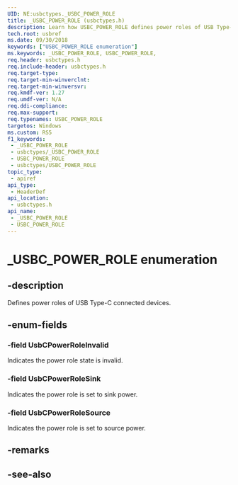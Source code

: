 ```yaml
---
UID: NE:usbctypes._USBC_POWER_ROLE
title: _USBC_POWER_ROLE (usbctypes.h)
description: Learn how USBC_POWER_ROLE defines power roles of USB Type-C connected devices.
tech.root: usbref
ms.date: 09/30/2018
keywords: ["USBC_POWER_ROLE enumeration"]
ms.keywords: _USBC_POWER_ROLE, USBC_POWER_ROLE,
req.header: usbctypes.h
req.include-header: usbctypes.h
req.target-type: 
req.target-min-winverclnt: 
req.target-min-winversvr: 
req.kmdf-ver: 1.27
req.umdf-ver: N/A
req.ddi-compliance: 
req.max-support: 
req.typenames: USBC_POWER_ROLE
targetos: Windows
ms.custom: RS5
f1_keywords:
 - _USBC_POWER_ROLE
 - usbctypes/_USBC_POWER_ROLE
 - USBC_POWER_ROLE
 - usbctypes/USBC_POWER_ROLE
topic_type:
 - apiref
api_type:
 - HeaderDef
api_location:
 - usbctypes.h
api_name:
 - _USBC_POWER_ROLE
 - USBC_POWER_ROLE
---
```


# _USBC_POWER_ROLE enumeration


## -description

Defines power roles of USB Type-C connected devices.

## -enum-fields

### -field UsbCPowerRoleInvalid 

Indicates the power role state is invalid.

### -field UsbCPowerRoleSink 

Indicates the power role is set to sink power.

### -field UsbCPowerRoleSource 

Indicates the power role is set to source power.

## -remarks

## -see-also

